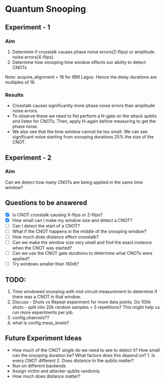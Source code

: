 # Quantum Snooping

## Experiment - 1
### Aim
1. Determine if crosstalk causes phase noise errors(Z-flips) or amplitude noise errors(X-flips).
2. Determine how snooping time window effects our ability to detect CNOTs

Note: acquire_alignment = 16 for IBM Lagos. Hence the delay durations are multiples of 16.

### Results
- Crosstalk causes significantly more phase noise errors than amplitude noise errors.
- To observe these we need to fist perform a H-gate on the attack qubits and listen for CNOTs. Then, apply H-again before measuring to get the phase noise.
- We also see that the time window cannot be too small. We can see significant noise starting from snooping durations 25% the size of the CNOT.

## Experiment - 2
### Aim
Can we detect how many CNOTs are being applied in the same time window?


## Questions to be answered

- [x] Is CNOT crosstalk causing X-flips or Z-flips?
- [x] How small can I make my window size and detect a CNOT?
- [ ] Can I detect the start of a CNOT?
- [ ] What if the CNOT happens in the middle of the snooping window?
- [ ] How much does distance effect crosstalk?
- [ ] Can we make the window size very small and find the exact instance when the CNOT was started?
- [ ] Can we use the CNOT gate durations to determine what CNOTs were applied?
- [ ] Try windows smaller than 160dt?
<!-- - Can we use [pulse gates](https://qiskit.org/documentation/tutorials/circuits_advanced/05_pulse_gates.html) to be more sensitve or disrupt other user's computation. -->


## TODO:

1. Time windowed snooping with mid-circuit measurement to determine if there was a CNOT in that window.
2. Discuss - Shots vs Repeat experiment for more data points. Do 100k shots - split into 20k random samples = 5 repetitions? This might help us run more experiments per job.
3. config.channels??
4. what is config.meas_levels?

## Future Experiment Ideas

- How much of the CNOT single do we need to see to detect it? How small can the snooping duration be?
    What factors does this depend on?
        1. Is every CNOT different
        2. Does distance to the qubits matter?
- Run on different backends
- Assign victim and attacker qubits randomly
- How much does distance matter?